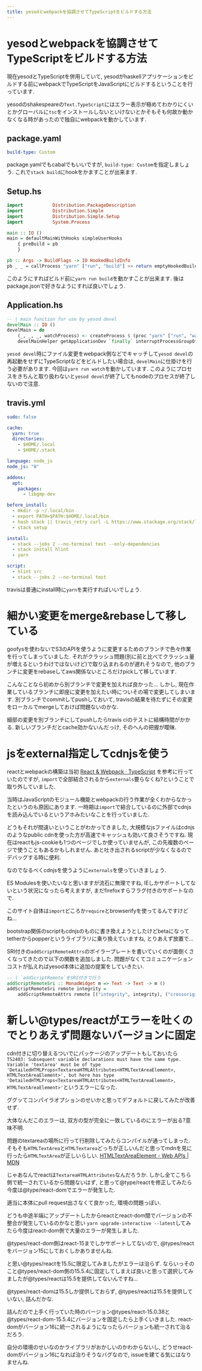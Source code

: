 ```yaml
---
title: yesodとwebpackを協調させてTypeScriptをビルドする方法
---
```


# yesodとwebpackを協調させてTypeScriptをビルドする方法

現在yesodとTypeScriptを併用していて,
yesodがhaskellアプリケーションをビルドする前にwebpackでTypeScriptをJavaScriptにビルドするということを行っています.

yesodのshakespeareの`Text.TypeScript`にはエラー表示が極めてわかりにくいとかグローバルに`tsc`をインストールしないといけないとかそもそも何故か動かなくなる時があったので独自にwebpackを動かしています.

## package.yaml

~~~yaml
build-type: Custom
~~~

package.yamlでもcabalでもいいですが,
`build-type: Custom`を指定しましょう.
これで`stack build`にhookをかますことが出来ます.

## Setup.hs

~~~hs
import           Distribution.PackageDescription
import           Distribution.Simple
import           Distribution.Simple.Setup
import           System.Process

main :: IO ()
main = defaultMainWithHooks simpleUserHooks
    { preBuild = pb
    }

pb :: Args -> BuildFlags -> IO HookedBuildInfo
pb _ _ = callProcess "yarn" ["run", "build"] >> return emptyHookedBuildInfo
~~~

このようにすればビルド前に`yarn run build`を動かすことが出来ます.
後はpackage.jsonで好きなようにすれば良いでしょう.

## Application.hs

~~~hs
-- | main function for use by yesod devel
develMain :: IO ()
develMain = do
    (_, _, _, watchProcess) <- createProcess $ (proc "yarn" ["run", "watch"]) { create_group = True }
    develMainHelper getApplicationDev `finally` interruptProcessGroupOf watchProcess
~~~

`yesod devel`時にファイル変更をwebpack側などでキャッチして`yesod devel`の再起動をせずにTypeScriptなどをビルドしたい場合は,
`develMain`に仕掛けを行う必要があります.
今回は`yarn run watch`を動かしています.
このようにプロセスをきちんと取り扱わないと`yesod devel`が終了してもnodeのプロセスが終了しないので注意.

## travis.yml

~~~yaml
sudo: false

cache:
  yarn: true
  directories:
    - $HOME/.local
    - $HOME/.stack

language: node_js
node_js: "8"

addons:
  apt:
    packages:
      - libgmp-dev

before_install:
  - mkdir -p ~/.local/bin
  - export PATH=$PATH:$HOME/.local/bin
  - hash stack || travis_retry curl -L https://www.stackage.org/stack/linux-x86_64 | tar xz --wildcards --strip-components=1 -C ~/.local/bin '*/stack'
  - stack setup

install:
  - stack --jobs 2 --no-terminal test --only-dependencies
  - stack install hlint
  - yarn

script:
  - hlint src
  - stack --jobs 2 --no-terminal test
~~~

travisは普通にinstall時に`yarn`を実行すればいいでしょう.

# 細かい変更をmerge&rebaseして移している

goofysを使わないでS3のAPIを使うように変更するためのブランチで色々作業を行ってしまっていました.
それがクラッシュ問題(別に前と比べてクラッシュ量が増えるというわけではないけど)で取り込まれるのが遅れそうなので,
他のブランチに変更をrebaseしてaws関係ないところだけpickして移しています.

こんなことなら初めから別ブランチで変更を加えれば良かった…
しかし,
現在作業しているブランチに即座に変更を加えたい時についその場で変更してしまいます.
別ブランチでcommitしてpushしておいて,
travisの結果を待たずにその変更をローカルでmergeしておけば問題ないのかな.

細部の変更を別ブランチにしてpushしたらtravis ciのテストに結構時間がかかる.
新しいブランチだとcache効かないんだっけ,
そのへんの把握が曖昧.

# jsをexternal指定してcdnjsを使う

reactとwebpackの構築は当初
[React & Webpack · TypeScript](https://www.typescriptlang.org/docs/handbook/react-&-webpack.html)
を参考に行っていたのですが,
`import`で全部結合されるから`externals`要らなくね?ということで取り外していました.

当時はJavaScriptのモジュール機能とwebpackの行う作業が全くわからなかったというのも原因にあります.
一時期は`import`で結合しているのに外部でcdnjsを読み込んでいるというアホみたいなことを行っていました.

どうもそれが間違いということがわかってきました,
大規模なjsファイルはcdnjsのようなpublic cdnを使った方が高速でキャッシュも効いて良さそうですね.
現在はreactもjs-cookieも1つのページでしか使っていませんが,
この先複数のページで使うこともあるかもしれません.
あと吐き出されるscriptが少なくなるのでデバッグする時に便利.

なのでなるべくcdnjsを使うように`externals`を使っていきましょう.

ES Modulesを使いたいなと思いますが流石に無理ですね,
IEしかサポートしてないという状況になったら考えますが,
まだfirefoxすらフラグ付きのサポートなので.

このサイト自体は`import`どころか`require`とbrowserifyを使ってるんですけどね…

bootstrap関係のscriptもcdnjsのものに書き換えようとしたけどbetaになってtetherからpopperというライブラリに乗り換えていますね,
とりあえず放置で…

SRI付きの`addScriptRemoteAttrs`のボイラープレートを書いていくのが面倒くさくなってきたので以下の関数を追加しました.
問題がなくてコミュニケーションコストが払えればyesod本体に追加の提案をしていきたい.

~~~hs
-- | `addScriptRemote`をSRI付きで行う
addScriptRemoteSri :: MonadWidget m => Text -> Text -> m ()
addScriptRemoteSri remote integrity =
    addScriptRemoteAttrs remote [("integrity", integrity), ("crossorigin", "anonymous")]
~~~

# 新しい@types/reactがエラーを吐くのでとりあえず問題ないバージョンに固定

cdn付きに切り替えるついでにパッケージのアップデートもしておいたら`TS2403: Subsequent variable declarations must have the same type.  Variable 'textarea' must be of type 'DetailedHTMLProps<TextareaHTMLAttributes<HTMLTextAreaElement>, HTMLTextAreaElement>', but here has type 'DetailedHTMLProps<TextareaHTMLAttributes<HTMLTextAreaElement>, HTMLTextAreaElement>'`というエラーになった.

ググッてコンパイラオプションのせいかと思ってデフォルトに戻してみたが改善せず.

大体なんだこのエラーは,
双方の型が完全に一致しているのにエラーが出る?意味不明.

問題のtextareaの場所に行って行削除してみたらコンパイルが通ってしまった.
そもそも`HTMLTextArea`と`HTMLTextarea`どっちが正しいんだと思ってmdnを見に行ったら`HTMLTextArea`が正しいらしい.
[HTMLTextAreaElement - Web APIs | MDN](https://developer.mozilla.org/en-US/docs/Web/API/HTMLTextAreaElement)

じゃあなんでreactは`TextareaHTMLAttributes`なんだろうか.
しかし全てこちら側で統一されているから問題ないはず,
と思って@type/reactを修正してみたら今度は@type/react-domでエラーが発生した.

適当に本体にpull request出さなくて良かった,
環境の問題っぽい.

どうも中途半端にアップデートしたからreactとreact-dom間でバージョンの不整合が発生しているのかなと思い
`yarn upgrade-interactive --latest`してみたら今度はreact-dom側で大量のエラーが発生しました.

@types/react-dom側はreact-15までしかサポートしてないので,
@types/reactをバージョン15にしておくしかありませんね.

と思い@types/reactを15.5に限定してみましたがエラーは治らず.
ならいっそのこと@types/react-dom側の15.5.4に固定してしまえば良いと思って選択してみましたが@types/reactは15.5を提供してないんですね…

@types/react-domは15.5しか提供しておらず,
@types/reactは15.5を提供していない,
詰んだかな.

詰んだので上手く行っていた時のバージョン@types/react-15.0.38と@types/react-dom-15.5.4にバージョンを固定したら上手くいきました.
react-domがバージョン16に統一されるようになったらバージョンも統一されて治るだろう.

自分の環境のせいなのかライブラリがおかしいのかわからないし,
どうせreact-domがバージョン16になれば治りそうなバグなので,
issueを建てる気にはなりませんね.
